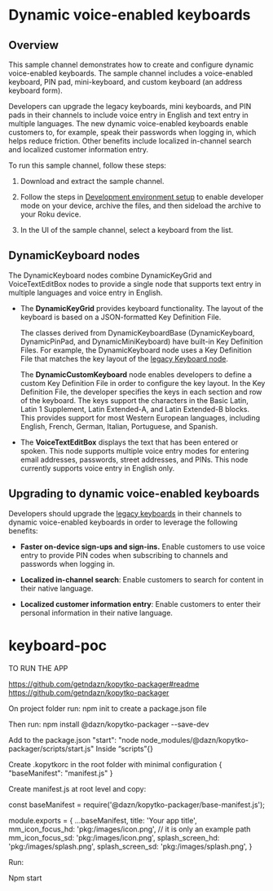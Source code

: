 # Dynamic voice-enabled keyboards

## Overview

This sample channel demonstrates how to create and configure dynamic voice-enabled keyboards. The sample channel includes a voice-enabled keyboard, PIN pad, mini-keyboard, and custom keyboard (an address keyboard form). 

Developers can upgrade the legacy keyboards, mini keyboards, and PIN pads in their channels to include voice entry in English and text entry in multiple languages. The new dynamic voice-enabled keyboards enable customers to, for example, speak their passwords when logging in, which helps reduce friction. Other benefits include localized in-channel search and localized customer information entry. 

To run this sample channel, follow these steps:

1. Download and extract the sample channel.

2. Follow the steps in [Development environment setup](https://developer.roku.com/docs/developer-program/getting-started/developer-setup.md) to enable developer mode on your device, archive the files, and then sideload the archive to your Roku device.

3. In the UI of the sample channel, select a keyboard from the list.

## DynamicKeyboard nodes

The DynamicKeyboard nodes combine DynamicKeyGrid and VoiceTextEditBox nodes to provide a single node that supports text entry in multiple languages and voice entry in English.

- The **DynamicKeyGrid** provides keyboard functionality. The layout of the keyboard is based on a JSON-formatted Key Definition File. 

  The classes derived from DynamicKeyboardBase (DynamicKeyboard, DynamicPinPad, and DynamicMiniKeyboard) have built-in Key Definition Files. For example, the DynamicKeyboard node uses a Key Definition File that matches the key layout of the [legacy Keyboard node](https://developer.roku.com/docs/references/scenegraph/dialog-nodes/dialog.md). 

  The **DynamicCustomKeyboard** node enables developers to define a custom Key Definition File in order to configure the key layout. In the Key Definition File, the developer specifies the keys in each section and row of the keyboard. The keys support the characters in the Basic Latin, Latin 1 Supplement, Latin Extended-A, and Latin Extended-B blocks. This provides support for most Western European languages, including English, French, German, Italian, Portuguese, and Spanish. 

- The **VoiceTextEditBox** displays the text that has been entered or spoken. This node supports multiple voice entry modes for entering email addresses, passwords, street addresses, and PINs. This node currently supports voice entry in English only.

## Upgrading to dynamic voice-enabled keyboards

Developers should upgrade the [legacy keyboards](https://developer.roku.com/docs/references/scenegraph/dialog-nodes/dialog.md) in their channels to dynamic voice-enabled keyboards in order to leverage the following benefits: 

- **Faster on-device sign-ups and sign-ins.** Enable customers to use voice entry to provide PIN codes when subscribing to channels and passwords when logging in. 

- **Localized in-channel search**: Enable customers to search for content in their native language. 

- **Localized customer information entry**: Enable customers to enter their personal information in their native language. 
# keyboard-poc



TO RUN THE APP

https://github.com/getndazn/kopytko-packager#readme
https://github.com/getndazn/kopytko-packager


On project folder run: 
npm init to create a  package.json file

Then run: 
npm install @dazn/kopytko-packager --save-dev

Add to the package.json 
"start": "node node_modules/@dazn/kopytko-packager/scripts/start.js"
Inside “scripts”{}

Create .kopytkorc in the root folder with minimal configuration
{
  "baseManifest": "manifest.js"
}


Create manifest.js at root level and copy:

const baseManifest = require('@dazn/kopytko-packager/base-manifest.js');

module.exports = {
  ...baseManifest,
  title: 'Your app title',
  mm_icon_focus_hd: 'pkg:/images/icon.png', // it is only an example path
  mm_icon_focus_sd: 'pkg:/images/icon.png',
  splash_screen_hd: 'pkg:/images/splash.png',
  splash_screen_sd: 'pkg:/images/splash.png',
}



Run:

Npm start


